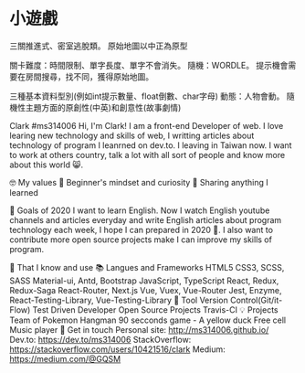 # 小遊戲
三關推進式、密室逃脫類。
原始地圖以中正為原型

關卡難度：時間限制、單字長度、單字不會消失。
隨機：WORDLE。
提示機會需要在房間搜尋，找不同，獲得原始地圖。

三種基本資料型別(例如int提示數量、float倒數、char字母)
動態：人物會動。
隨機性主題方面的原創性(中英)和創意性(故事劇情)

Clark #ms314006
Hi, I'm Clark! I am a front-end Developer of web. I love learing new technology and skills of web, I writting articles about technology of program I leanrned on dev.to. I leaving in Taiwan now. I want to work at others country, talk a lot with all sort of people and know more about this world 😸.

🤓 My values
🍏 Beginner's mindset and curiosity
🙌 Sharing anything I learned

🔭 Goals of 2020
I want to learn English. Now I watch English youtube channels and articles everyday and write English articles about program technology each week, I hope I can prepared in 2020 💪. I also want to contribute more open source projects make I can improve my skills of program.

🧠 That I know and use
📚 Langues and Frameworks
HTML5
CSS3, SCSS, SASS
Material-ui, Antd, Bootstrap
JavaScript, TypeScript
React, Redux, Redux-Saga React-Router, Next.js
Vue, Vuex, Vue-Router
Jest, Enzyme, React-Testing-Library, Vue-Testing-Library
🔧 Tool
Version Control(Git/it-Flow)
Test Driven Developer
Open Source Projects
Travis-CI
💡 Projects
Team of Pokemon
Hangman
90 secconds game - A yellow duck
Free cell
Music player
🔗 Get in touch
Personal site: http://ms314006.github.io/
Dev.to: https://dev.to/ms314006
StackOverflow: https://stackoverflow.com/users/10421516/clark
Medium: https://medium.com/@GQSM
